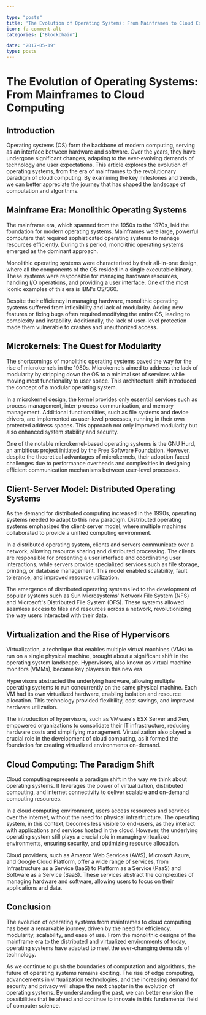 ```yaml
---

type: "posts"
title: 'The Evolution of Operating Systems: From Mainframes to Cloud Computing'
icon: fa-comment-alt
categories: ["Blockchain"]

date: "2017-05-19"
type: posts
---
```





# The Evolution of Operating Systems: From Mainframes to Cloud Computing

## Introduction

Operating systems (OS) form the backbone of modern computing, serving as an interface between hardware and software. Over the years, they have undergone significant changes, adapting to the ever-evolving demands of technology and user expectations. This article explores the evolution of operating systems, from the era of mainframes to the revolutionary paradigm of cloud computing. By examining the key milestones and trends, we can better appreciate the journey that has shaped the landscape of computation and algorithms.

## Mainframe Era: Monolithic Operating Systems

The mainframe era, which spanned from the 1950s to the 1970s, laid the foundation for modern operating systems. Mainframes were large, powerful computers that required sophisticated operating systems to manage resources efficiently. During this period, monolithic operating systems emerged as the dominant approach.

Monolithic operating systems were characterized by their all-in-one design, where all the components of the OS resided in a single executable binary. These systems were responsible for managing hardware resources, handling I/O operations, and providing a user interface. One of the most iconic examples of this era is IBM's OS/360.

Despite their efficiency in managing hardware, monolithic operating systems suffered from inflexibility and lack of modularity. Adding new features or fixing bugs often required modifying the entire OS, leading to complexity and instability. Additionally, the lack of user-level protection made them vulnerable to crashes and unauthorized access.

## Microkernels: The Quest for Modularity

The shortcomings of monolithic operating systems paved the way for the rise of microkernels in the 1980s. Microkernels aimed to address the lack of modularity by stripping down the OS to a minimal set of services while moving most functionality to user space. This architectural shift introduced the concept of a modular operating system.

In a microkernel design, the kernel provides only essential services such as process management, inter-process communication, and memory management. Additional functionalities, such as file systems and device drivers, are implemented as user-level processes, running in their own protected address spaces. This approach not only improved modularity but also enhanced system stability and security.

One of the notable microkernel-based operating systems is the GNU Hurd, an ambitious project initiated by the Free Software Foundation. However, despite the theoretical advantages of microkernels, their adoption faced challenges due to performance overheads and complexities in designing efficient communication mechanisms between user-level processes.

## Client-Server Model: Distributed Operating Systems

As the demand for distributed computing increased in the 1990s, operating systems needed to adapt to this new paradigm. Distributed operating systems emphasized the client-server model, where multiple machines collaborated to provide a unified computing environment.

In a distributed operating system, clients and servers communicate over a network, allowing resource sharing and distributed processing. The clients are responsible for presenting a user interface and coordinating user interactions, while servers provide specialized services such as file storage, printing, or database management. This model enabled scalability, fault tolerance, and improved resource utilization.

The emergence of distributed operating systems led to the development of popular systems such as Sun Microsystems' Network File System (NFS) and Microsoft's Distributed File System (DFS). These systems allowed seamless access to files and resources across a network, revolutionizing the way users interacted with their data.

## Virtualization and the Rise of Hypervisors

Virtualization, a technique that enables multiple virtual machines (VMs) to run on a single physical machine, brought about a significant shift in the operating system landscape. Hypervisors, also known as virtual machine monitors (VMMs), became key players in this new era.

Hypervisors abstracted the underlying hardware, allowing multiple operating systems to run concurrently on the same physical machine. Each VM had its own virtualized hardware, enabling isolation and resource allocation. This technology provided flexibility, cost savings, and improved hardware utilization.

The introduction of hypervisors, such as VMware's ESX Server and Xen, empowered organizations to consolidate their IT infrastructure, reducing hardware costs and simplifying management. Virtualization also played a crucial role in the development of cloud computing, as it formed the foundation for creating virtualized environments on-demand.

## Cloud Computing: The Paradigm Shift

Cloud computing represents a paradigm shift in the way we think about operating systems. It leverages the power of virtualization, distributed computing, and internet connectivity to deliver scalable and on-demand computing resources.

In a cloud computing environment, users access resources and services over the internet, without the need for physical infrastructure. The operating system, in this context, becomes less visible to end-users, as they interact with applications and services hosted in the cloud. However, the underlying operating system still plays a crucial role in managing virtualized environments, ensuring security, and optimizing resource allocation.

Cloud providers, such as Amazon Web Services (AWS), Microsoft Azure, and Google Cloud Platform, offer a wide range of services, from Infrastructure as a Service (IaaS) to Platform as a Service (PaaS) and Software as a Service (SaaS). These services abstract the complexities of managing hardware and software, allowing users to focus on their applications and data.

## Conclusion

The evolution of operating systems from mainframes to cloud computing has been a remarkable journey, driven by the need for efficiency, modularity, scalability, and ease of use. From the monolithic designs of the mainframe era to the distributed and virtualized environments of today, operating systems have adapted to meet the ever-changing demands of technology.

As we continue to push the boundaries of computation and algorithms, the future of operating systems remains exciting. The rise of edge computing, advancements in virtualization technologies, and the increasing demand for security and privacy will shape the next chapter in the evolution of operating systems. By understanding the past, we can better envision the possibilities that lie ahead and continue to innovate in this fundamental field of computer science.
